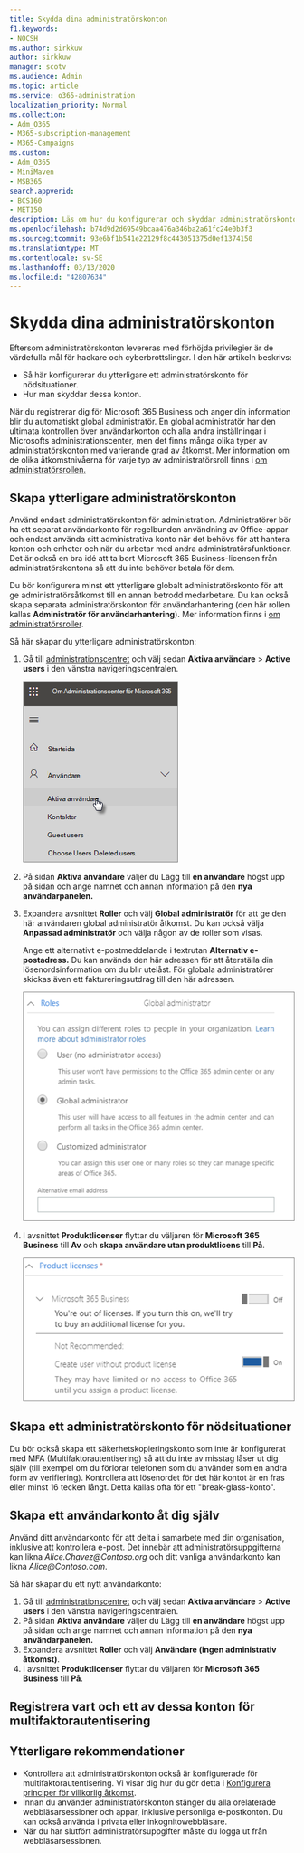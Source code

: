 ```yaml
---
title: Skydda dina administratörskonton
f1.keywords:
- NOCSH
ms.author: sirkkuw
author: sirkkuw
manager: scotv
ms.audience: Admin
ms.topic: article
ms.service: o365-administration
localization_priority: Normal
ms.collection:
- Adm_O365
- M365-subscription-management
- M365-Campaigns
ms.custom:
- Adm_O365
- MiniMaven
- MSB365
search.appverid:
- BCS160
- MET150
description: Läs om hur du konfigurerar och skyddar administratörskontona.
ms.openlocfilehash: b74d9d2d69549bcaa476a346ba2a61fc24e0b3f3
ms.sourcegitcommit: 93e6bf1b541e22129f8c443051375d0ef1374150
ms.translationtype: MT
ms.contentlocale: sv-SE
ms.lasthandoff: 03/13/2020
ms.locfileid: "42807634"
---
```

# <a name="protect-your-administrator-accounts"></a>Skydda dina administratörskonton

Eftersom administratörskonton levereras med förhöjda privilegier är de värdefulla mål för hackare och cyberbrottslingar. I den här artikeln beskrivs:

- Så här konfigurerar du ytterligare ett administratörskonto för nödsituationer.
- Hur man skyddar dessa konton.
 
När du registrerar dig för Microsoft 365 Business och anger din information blir du automatiskt global administratör. En global administratör har den ultimata kontrollen över användarkonton och alla andra inställningar i Microsofts administrationscenter, men det finns många olika typer av administratörskonton med varierande grad av åtkomst. Mer information om de olika åtkomstnivåerna för varje typ av administratörsroll finns i [om administratörsrollen.](https://docs.microsoft.com/office365/admin/add-users/about-admin-roles)


## <a name="create-additional-admin-accounts"></a>Skapa ytterligare administratörskonton

Använd endast administratörskonton för administration. Administratörer bör ha ett separat användarkonto för regelbunden användning av Office-appar och endast använda sitt administrativa konto när det behövs för att hantera konton och enheter och när du arbetar med andra administratörsfunktioner. Det är också en bra idé att ta bort Microsoft 365 Business-licensen från administratörskontona så att du inte behöver betala för dem.

Du bör konfigurera minst ett ytterligare globalt administratörskonto för att ge administratörsåtkomst till en annan betrodd medarbetare. Du kan också skapa separata administratörskonton för användarhantering (den här rollen kallas **Administratör för användarhantering**). Mer information finns i [om administratörsroller](https://docs.microsoft.com/office365/admin/add-users/about-admin-roles).

Så här skapar du ytterligare administratörskonton:

 1. Gå till <a href="https://go.microsoft.com/fwlink/p/?linkid=837890" target="_blank">administrationscentret</a> och välj sedan **Aktiva användare** \> **Active users** i den vänstra navigeringscentralen.

    ![Välj Användare och sedan Aktiva användare i den vänstra navigeringsfältet](../media/Activeusers.png)

2. På sidan **Aktiva användare** väljer du Lägg till **en användare** högst upp på sidan och ange namnet och annan information på den **nya användarpanelen.**
3. Expandera avsnittet **Roller** och välj **Global administratör** för att ge den här användaren global administratör åtkomst. Du kan också välja **Anpassad administratör** och välja någon av de roller som visas.

    Ange ett alternativt e-postmeddelande i textrutan **Alternativ e-postadress.** Du kan använda den här adressen för att återställa din lösenordsinformation om du blir utelåst. För globala administratörer skickas även ett faktureringsutdrag till den här adressen.

    ![Välj administratörsroll](../media/adminroles.png)
    
4. I avsnittet **Produktlicenser** flyttar du väljaren för **Microsoft 365 Business** till **Av** och **skapa användare utan produktlicens** till **På**.

    ![Välj produktlicens](../media/productlicense.png)

## <a name="create-an-emergency-admin-account"></a>Skapa ett administratörskonto för nödsituationer

Du bör också skapa ett säkerhetskopieringskonto som inte är konfigurerat med MFA (Multifaktorautentisering) så att du inte av misstag låser ut dig själv (till exempel om du förlorar telefonen som du använder som en andra form av verifiering). Kontrollera att lösenordet för det här kontot är en fras eller minst 16 tecken långt. Detta kallas ofta för ett "break-glass-konto".

## <a name="create-a-user-account-for-yourself"></a>Skapa ett användarkonto åt dig själv

Använd ditt användarkonto för att delta i samarbete med din organisation, inklusive att kontrollera e-post. Det innebär att administratörsuppgifterna kan likna *Alice.Chavez<span></span>@Contoso.org* och ditt vanliga användarkonto kan likna *Alice<span></span>@Contoso.com*.

Så här skapar du ett nytt användarkonto:
1. Gå till <a href="https://go.microsoft.com/fwlink/p/?linkid=837890" target="_blank">administrationscentret</a> och välj sedan **Aktiva användare** \> **Active users** i den vänstra navigeringscentralen.
2. På sidan **Aktiva användare** väljer du Lägg till **en användare** högst upp på sidan och ange namnet och annan information på den **nya användarpanelen.**
3. Expandera avsnittet **Roller** och välj **Användare (ingen administrativ åtkomst)**.
1. I avsnittet **Produktlicenser** flyttar du väljaren för **Microsoft 365 Business** till **På**. 

## <a name="register-each-of-these-accounts-for-multi-factor-authentication"></a>Registrera vart och ett av dessa konton för multifaktorautentisering


## <a name="additional-recommendations"></a>Ytterligare rekommendationer

- Kontrollera att administratörskonton också är konfigurerade för multifaktorautentisering. Vi visar dig hur du gör detta i [Konfigurera principer för villkorlig åtkomst](m365-campaigns-conditional-access.md).
- Innan du använder administratörskonton stänger du alla orelaterade webbläsarsessioner och appar, inklusive personliga e-postkonton. Du kan också använda i privata eller inkognitowebbläsare.
- När du har slutfört administratörsuppgifter måste du logga ut från webbläsarsessionen.
